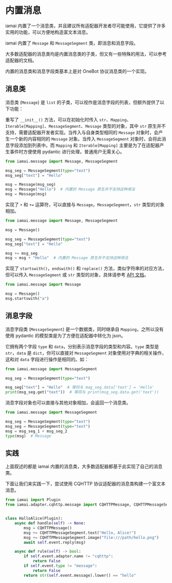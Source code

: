 # 内置消息

iamai 内置了一个消息类，并且建议所有适配器开发者尽可能使用，它提供了许多实用的功能，可以方便地构造富文本消息。

iamai 内置了 `Message` 和 `MessageSegment` 类，即消息和消息字段。

大多数适配器的消息类均是内置消息类的子类，但又有一些特殊的用法，可以参考适配器的文档。

内置的消息类和消息字段类基本上是对 OneBot 协议消息类的一个实现。

## 消息类

消息类 (`Message`) 是 `list` 的子类，可以视作是消息字段的列表，但额外提供了以下功能：

重写了 `__init__()` 方法，可以在初始化时传入 `str`、`Mapping`、`Iterable[Mapping]`、`MessageSegment`、`Message` 类型的对象，其中 `str` 原生并不支持，需要适配器开发者实现。当传入与自身类型相同的 `Message` 对象时，会产生一个新的内容相同的 `Message` 对象。当传入 `MessageSegment` 对象时，会将此消息字段添加到列表中。而 `Mapping` 和 `Iterable[Mapping]` 主要是为了在适配器产生事件时方便使用 pydantic 进行处理，普通用户无需关心。

```python
from iamai.message import Message, MessageSegment

msg_seg = MessageSegment(type="text")
msg_seg["text"] = "Hello"

msg = Message(msg_seg)
msg = Message("Hello")  # 内置的 Message 原生并不支持这种用法
msg = Message(msg)
```

实现了 `+` 和 `+=` 运算符，可以直接与 `Message`，`MessageSegment`，`str` 类型的对象相加。

```python
from iamai.message import Message, MessageSegment

msg = Message()

msg_seg = MessageSegment(type="text")
msg_seg["text"] = "Hello"

msg += msg_seg
msg = msg + "Hello"  # 内置的 Message 原生并不支持这种用法
```

实现了 `startswith()`，`endswith()` 和 `replace()` 方法，类似字符串的对应方法，但可以传入 `MessageSegment` 或 `str` 类型的对象，具体请参考 [API 文档](/api/message.md)。

```python
from iamai.message import Message

msg = Message()
msg.startswith("a")
```

## 消息字段

消息字段类 (`MessageSegment`) 是一个数据类，同时继承自 `Mapping`，之所以没有使用 pydantic 的模型类是为了方便在适配器中转化为 json。

它拥有两个字段 `type` 和 `data`，分别表示消息字段的类型和内容。`type` 类型是 `str`，`data` 是 `dict`，你可以直接对 `MessageSegment` 对象使用对字典的相关操作，这和对 `data` 字段进行操作是相同的。如：

```python
from iamai.message import MessageSegment

msg_seg = MessageSegment(type="text")

msg_seg["text"] = "Hello"  # 等同与 mag_seg.data['text'] = 'Hello'
print(msg_seg.get("text"))  # 等同与 print(msg_seg.data.get('text'))
```

消息字段对象也可以直接与其他对象相加，会返回一个消息类。

```python
from iamai.message import MessageSegment

msg_seg = MessageSegment(type="text")
msg_seg = MessageSegment(type="text")
msg = msg_seg_1 + msg_seg_2
type(msg)  # Message
```

## 实践

上面叙述的都是 iamai 内置的消息类，大多数适配器都基于此实现了自己的消息类。

下面让我们来实践一下，尝试使用 CQHTTP 协议适配器的消息类构建一个富文本消息。

```python
from iamai import Plugin
from iamai.adapter.cqhttp.message import CQHTTPMessage, CQHTTPMessageSegment


class HalloAlice(Plugin):
    async def handle(self) -> None:
        msg = CQHTTPMessage()
        msg += CQHTTPMessageSegment.text("Hello, Alice!")
        msg += CQHTTPMessageSegment.image("file:///path/hello.png")
        await self.event.reply(msg)

    async def rule(self) -> bool:
        if self.event.adapter.name != "cqhttp":
            return False
        if self.event.type != "message":
            return False
        return str(self.event.message).lower() == "hello"

```
